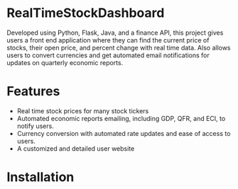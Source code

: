 # RealTimeStockDashboard
Developed using Python, Flask, Java, and a finance API, this project gives users a front end application where they can find the current price of stocks, their open price, and percent change with real time data. Also allows users to convert currencies and get automated email notifications for updates on quarterly economic reports.

# Features
- Real time stock prices for many stock tickers
- Automated economic reports emailing, including GDP, QFR, and ECI, to notify users.
- Currency conversion with automated rate updates and ease of access to users.
- A customized and detailed user website

# Installation
